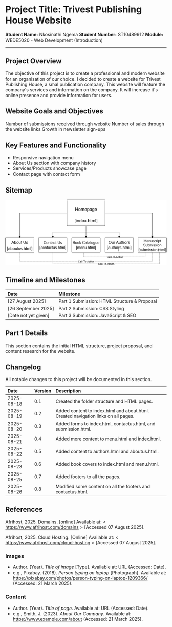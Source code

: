 # Project Title: Trivest Publishing House Website

**Student Name:** Nkosinathi Ngema
**Student Number:** ST10489912
**Module:** WEDE5020 - Web Development (Introduction)

---

## Project Overview

The objective of this project is to create a professional and modern website for an organisation of our choice.
I decided to create a website for Trivest Publishing House, a smal publication company.
This website will feature the company's services and information on the company. It will increase it's online presence and provide information for users.

## Website Goals and Objectives

Number of submissions received through website
Number of sales through the website links
Growth in newsletter sign-ups

## Key Features and Functionality

- Responsive navigation menu
- About Us section with company history
- Services/Products showcase page
- Contact page with contact form

## Sitemap

![Alt text](images/image.png)

## Timeline and Milestones

| Date | Milestone |
| :--- | :--- |
| [27 August 2025] | Part 1 Submission: HTML Structure & Proposal |
| [26 September 2025] | Part 2 Submission: CSS Styling |
| [Date not yet given] | Part 3 Submission: JavaScript & SEO |

## Part 1 Details

This section contains the initial HTML structure, project proposal, and content research for the website.

## Changelog

All notable changes to this project will be documented in this section.

| Date | Version | Description |
| :--- | :--- | :--- |
| 2025-08-18 | 0.1 | Created the folder structure and HTML pages. |
| 2025-08-19 | 0.2 | Added content to index.html and about.html. Created navigation links on all pages. |
| 2025-08-20 | 0.3 | Added forms to index.html, contactus.html, and submission.html. |
| 2025-08-21 | 0.4 | Added more content to menu.html and index.html. |
| 2025-08-22 | 0.5 | Added content to authors.html and aboutus.html. |
| 2025-08-23 | 0.6 | Added book covers to index.html and menu.html. |
| 2025-08-25 | 0.7 | Added footers to all the pages. |
| 2025-08-26 | 0.8 | Modified some content on all the footers and contactus.html. |

## References

​​Afrihost, 2025. Domains. [online] Available at: < <https://www.afrihost.com/domains> > [Accessed 07 August 2025].

​Afrihost, 2025. Cloud Hosting. [Online] Available at: < <https://www.afrihost.com/cloud-hosting> > [Accessed 07 August 2025]. ​​

### Images

- Author. (Year). *Title of image* [Type]. Available at: URL (Accessed: Date).
- e.g., Pixabay. (2018). *Person typing on laptop* [Photograph]. Available at: <https://pixabay.com/photos/person-typing-on-laptop-1209366/> (Accessed: 21 March 2025).

### Content

- Author. (Year). *Title of page*. Available at: URL (Accessed: Date).
- e.g., Smith, J. (2023). *About Our Company*. Available at: <https://www.example.com/about> (Accessed: 21 March 2025).
